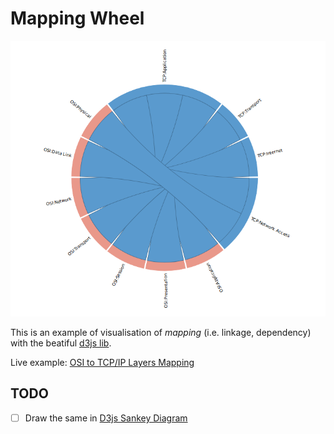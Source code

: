 # Mapping Wheel
![Diagram](img/diagram.png)

This is an example of visualisation of *mapping* (i.e. linkage, dependency) with the beatiful [d3js lib](https://d3js.org).

Live example: [OSI to TCP/IP Layers Mapping](https://agryaznov.github.io/mapping-wheel/)

## TODO
+ [ ] Draw the same in [D3js Sankey Diagram](https://bl.ocks.org/wvengen/cab9b01816490edb7083)

